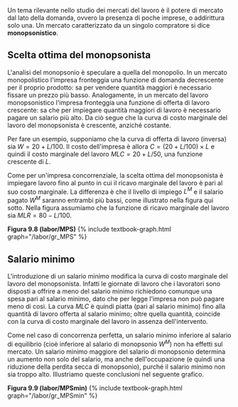 


Un tema rilevante nello studio dei mercati del lavoro è il potere di mercato dal lato della domanda, ovvero la presenza di poche imprese, o addirittura solo una. Un mercato caratterizzato da un singolo compratore si dice <b>monopsonistico</b>.


<h2 id="SUBSEC_boh2.1-it">Scelta ottima del monopsonista</h2>

L'analisi del monopsonio è speculare a quella del monopolio. In un mercato monopolistico l'impresa  fronteggia una funzione di domanda decrescente per il proprio prodotto: sa per vendere quantità maggiori è necessario fissare un prezzo più basso. Analogamente, in un mercato del lavoro monopsonistico l'impresa fronteggia una funzione di offerta di lavoro crescente: sa che per impiegare quantità maggiori di lavoro è necessario pagare un salario più alto. Da ciò segue che la curva di costo marginale del lavoro del monopsonista è crescente, anziché costante.

Per fare un esempio, supponiamo che la curva di offerta di lavoro (inversa) sia $W=20+L/100$. Il costo dell'impresa è allora $C=(20+L/100)\times L$ e quindi il costo marginale del lavoro $MLC=20+L/50$, una funzione crescente di $L$.

Come per un'impresa concorrenziale, la scelta ottima del monopsonista è impiegare lavoro fino al punto in cui il ricavo marginale del lavoro è pari al suo costo marginale. La differenza è che il livello di impiego $L^M$ e il salario pagato $W^M$ saranno entrambi più bassi, come illustrato nella figura qui sotto. Nella figura assumiamo che la funzione di ricavo marginale del lavoro sia $MLR=80-L/100$.  


<a id="gr_labor/MPS"><strong>Figura 9.8 (labor/MPS)</strong></a>
{% include textbook-graph.html graph="/labor/gr_MPS" %}





<h2 id="SUBSEC_MW2-it">Salario minimo</h2>

L'introduzione di un salario minimo modifica la curva di costo marginale del lavoro del monopsonista. Infatti le giornate di lavoro che i lavoratori sono disposti a offrire a meno del salario minimo richiedono comunque una spesa pari al salario minimo, dato che per legge l'impresa non può pagare meno di così. La curva $MLC$ è quindi piatta (pari al salario minimo) fino alla quantità di lavoro offerta al salario minimo; oltre quella quantità, coincide con la curva di costo marginale del lavoro in assenza dell'intervento.

Come nel caso di concorrenza perfetta, un salario minimo inferiore al salario di equilibrio (cioè inferiore al salario di monopsonio $W^M$) non ha effetti sul mercato. Un salario minimo maggiore del salario di monopsonio determina un aumento non solo del salario, ma anche dell'occupazione (e quindi una riduzione della perdita secca di monopsonio), purché il salario minimo non sia troppo alto. Illustriamo queste conclusioni nel seguente grafico. 

<a id="gr_labor/MPSmin"><strong>Figura 9.9 (labor/MPSmin)</strong></a>
{% include textbook-graph.html graph="/labor/gr_MPSmin" %}

